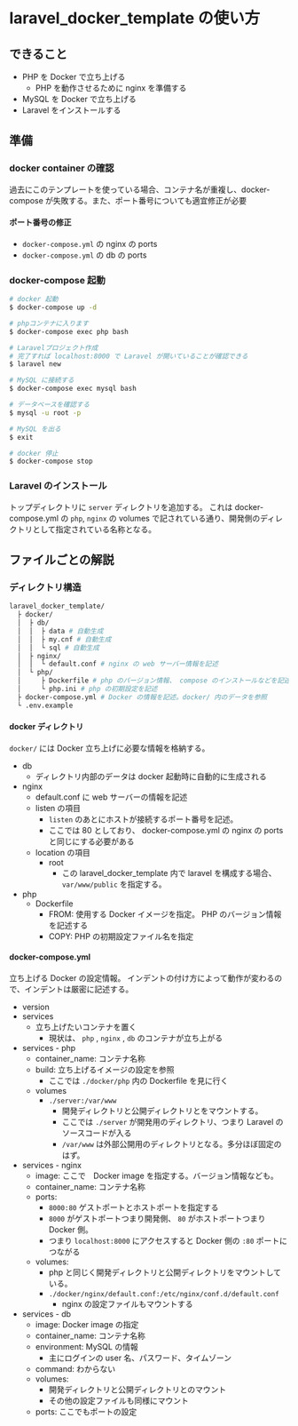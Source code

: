 # laravel_docker_template の使い方

## できること
- PHP を Docker で立ち上げる
  - PHP を動作させるために nginx を準備する
- MySQL を Docker で立ち上げる
- Laravel をインストールする

## 準備

### docker container の確認
過去にこのテンプレートを使っている場合、コンテナ名が重複し、docker-compose が失敗する。また、ポート番号についても適宜修正が必要


#### ポート番号の修正
- `docker-compose.yml` の nginx の ports
- `docker-compose.yml` の db の ports


### docker-compose 起動
```bash
# docker 起動
$ docker-compose up -d

# phpコンテナに入ります
$ docker-compose exec php bash

# Laravelプロジェクト作成
# 完了すれば localhost:8000 で Laravel が開いていることが確認できる
$ laravel new

# MySQL に接続する
$ docker-compose exec mysql bash

# データベースを確認する
$ mysql -u root -p

# MySQL を出る
$ exit

# docker 停止
$ docker-compose stop

```

### Laravel のインストール
トップディレクトリに `server` ディレクトリを追加する。
これは docker-compose.yml の `php`, `nginx` の volumes で記されている通り、開発側のディレクトリとして指定されている名称となる。

## ファイルごとの解説

### ディレクトリ構造
```bash
laravel_docker_template/
  ├ docker/
  │  ├ db/
  │  │  ├ data # 自動生成
  │  │  ├ my.cnf # 自動生成
  │  │  └ sql # 自動生成
  │  ├ nginx/
  │  │  └ default.conf # nginx の web サーバー情報を記述
  │  └ php/
  │     ├ Dockerfile # php のバージョン情報、 compose のインストールなどを記述
  │     └ php.ini # php の初期設定を記述
  ├ docker-compose.yml # Docker の情報を記述。docker/ 内のデータを参照
  └ .env.example
```

#### docker ディレクトリ
`docker/` には Docker 立ち上げに必要な情報を格納する。
- db
  - ディレクトリ内部のデータは docker 起動時に自動的に生成される
- nginx
  - default.conf に web サーバーの情報を記述
  - listen の項目
    - `listen` のあとにホストが接続するポート番号を記述。
    - ここでは 80 としており、 docker-compose.yml の nginx の ports と同じにする必要がある
  - location の項目
    - root
      - この laravel_docker_template 内で laravel を構成する場合、 `var/www/public` を指定する。
- php
  - Dockerfile
    - FROM: 使用する Docker イメージを指定。 PHP のバージョン情報を記述する
    - COPY: PHP の初期設定ファイル名を指定

#### docker-compose.yml
立ち上げる Docker の設定情報。
インデントの付け方によって動作が変わるので、インデントは厳密に記述する。

- version
- services
  - 立ち上げたいコンテナを置く
    - 現状は、 `php` , `nginx` , `db` のコンテナが立ち上がる
- services - php
  - container_name: コンテナ名称
  - build: 立ち上げるイメージの設定を参照
    - ここでは `./docker/php` 内の Dockerfile を見に行く
  - volumes
    - `./server:/var/www`
      - 開発ディレクトリと公開ディレクトリとをマウントする。
      - ここでは `./server` が開発用のディレクトリ、つまり Laravel のソースコードが入る
      - `/var/www` は外部公開用のディレクトリとなる。多分ほぼ固定のはず。
- services - nginx
  - image: ここで　Docker image を指定する。バージョン情報なども。
  - container_name: コンテナ名称
  - ports:
    - `8000:80` ゲストポートとホストポートを指定する
    - `8000` がゲストポートつまり開発側、 `80` がホストポートつまり Docker 側。
    - つまり `localhost:8000` にアクセスすると Docker 側の `:80` ポートにつながる
  - volumes:
    - php と同じく開発ディレクトリと公開ディレクトリをマウントしている。
    - `./docker/nginx/default.conf:/etc/nginx/conf.d/default.conf`
      - nginx の設定ファイルもマウントする
- services - db
  - image: Docker image の指定
  - container_name: コンテナ名称
  - environment: MySQL の情報
    - 主にログインの user 名、パスワード、タイムゾーン
  - command: わからない
  - volumes:
    - 開発ディレクトリと公開ディレクトリとのマウント
    - その他の設定ファイルも同様にマウント
  - ports: ここでもポートの設定